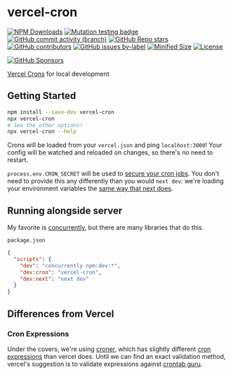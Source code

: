 # vercel-cron

[![NPM Downloads](https://img.shields.io/npm/dw/vercel-cron?style=flat&logo=npm)](https://www.npmjs.com/package/vercel-cron)
[![Mutation testing badge](https://img.shields.io/endpoint?logo=stryker&style=flat&url=https%3A%2F%2Fbadge-api.stryker-mutator.io%2Fgithub.com%2Fsaiichihashimoto%2Fvercel-cron%2Fmain)](https://dashboard.stryker-mutator.io/reports/github.com/saiichihashimoto/vercel-cron/main)
[![GitHub commit activity (branch)](https://img.shields.io/github/commit-activity/m/saiichihashimoto/vercel-cron?style=flat&logo=github)](https://github.com/saiichihashimoto/vercel-cron/pulls?q=is%3Apr+is%3Aclosed)
[![GitHub Repo stars](https://img.shields.io/github/stars/saiichihashimoto/vercel-cron?style=flat&logo=github)](https://github.com/saiichihashimoto/vercel-cron/stargazers)
[![GitHub contributors](https://img.shields.io/github/contributors/saiichihashimoto/vercel-cron?style=flat&logo=github)](https://github.com/saiichihashimoto/vercel-cron/graphs/contributors)
[![GitHub issues by-label](https://img.shields.io/github/issues/saiichihashimoto/vercel-cron/help%20wanted?style=flat&logo=github&color=007286)](https://github.com/saiichihashimoto/vercel-cron/labels/help%20wanted)
[![Minified Size](https://img.shields.io/bundlephobia/min/vercel-cron?style=flat)](https://www.npmjs.com/package/vercel-cron?activeTab=code)
[![License](https://img.shields.io/github/license/saiichihashimoto/vercel-cron?style=flat)](LICENSE)

[![GitHub Sponsors](https://img.shields.io/github/sponsors/saiichihashimoto?style=flat)](https://github.com/sponsors/saiichihashimoto)

[Vercel Crons](https://vercel.com/docs/cron-jobs) for local development

## Getting Started

```bash
npm install --save-dev vercel-cron
npx vercel-cron
# See the other options!
npx vercel-cron --help
```

Crons will be loaded from your `vercel.json` and ping `localhost:3000`! Your config will be watched and reloaded on changes, so there's no need to restart.

`process.env.CRON_SECRET` will be used to [secure your cron jobs](https://vercel.com/docs/cron-jobs/manage-cron-jobs#securing-cron-jobs). You don't need to provide this any differently than you would `next dev`: we're loading your environment variables the [same way that next does](https://www.npmjs.com/package/@next/env).

## Running alongside server

My favorite is [concurrently](https://www.npmjs.com/search?q=concurrently), but there are many libraries that do this.

`package.json`

```json
{
  "scripts": {
    "dev": "concurrently npm:dev:*",
    "dev:cron": "vercel-cron",
    "dev:next": "next dev"
  }
}
```

## Differences from Vercel

### Cron Expressions

Under the covers, we're using [croner](https://www.npmjs.com/package/croner), which has slightly different [cron expressions](https://vercel.com/docs/cron-jobs#cron-expressions) than vercel does. Until we can find an exact validation method, vercel's suggestion is to validate expressions against [crontab guru](https://crontab.guru/).
